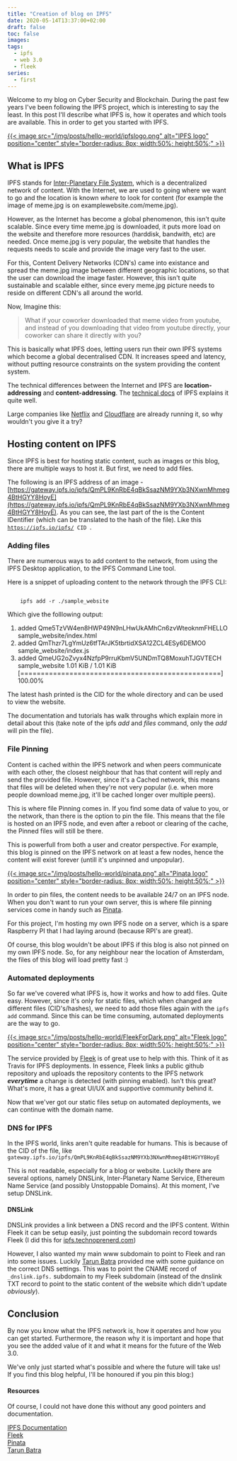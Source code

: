 ```yaml
---
title: "Creation of blog on IPFS"
date: 2020-05-14T13:37:00+02:00
draft: false
toc: false
images:
tags:
  - ipfs
  - web 3.0
  - fleek
series:
  - first
---
```


Welcome to my blog on Cyber Security and Blockchain. During the past few years I've been following the IPFS project, which is interesting to say the least. In this post I'll describe what IPFS is, how it operates and which tools are available. This in order to get you started with IPFS.


<a href="https://ipfs.io/">
{{< image src="/img/posts/hello-world/ipfslogo.png" alt="IPFS logo" position="center" style="border-radius: 8px; width:50%; height:50%;" >}}
</a>

<h2>What is IPFS</h2>

IPFS stands for [Inter-Planetary File System](https://ipfs.io/), which is a decentralized network of content. With the Internet, we are used to going where we want to go and the location is known <i>where</i> to look for content (for example the image of meme.jpg is on examplewebsite.com/meme.jpg). 

However, as the Internet has become a global phenomenon, this isn't quite scalable. Since every time meme.jpg is downloaded, it puts more load on the website and therefore more resources (harddisk, bandwith, etc) are needed. 
Once meme.jpg is very popular, the website that handles the requests needs to scale and provide the image very fast to the user.

For this, Content Delivery Networks (CDN's) came into existance and spread the meme.jpg image between different geographic locations, so that the user can download the image faster.
However, this isn't quite sustainable and scalable either, since every meme.jpg picture needs to reside on different CDN's all around the world.

Now, Imagine this: 

>What if your coworker downloaded that meme video from youtube, and instead of you downloading that video from youtube directly, your coworker can share it directly with you?


This is basically what IPFS does, letting users run their own IPFS systems which become a global decentralised CDN. It increases speed and latency, without putting resource constraints on the system providing the content system.

The technical differences between the Internet and IPFS are **location-addressing** and **content-addressing**. The [technical docs](https://docs-beta.ipfs.io/concepts/) of IPFS explains it quite well.

Large companies like [Netflix](https://blog.ipfs.io/2020-02-14-improved-bitswap-for-container-distribution/) and [Cloudflare](https://blog.cloudflare.com/distributed-web-gateway/) are already running it, so why wouldn't you give it a try?

<h2>Hosting content on IPFS</h2>

Since IPFS is best for hosting static content, such as images or this blog, there are multiple ways to host it. But first, we need to add files. 

The following is an IPFS address of an image - [https://gateway.ipfs.io/ipfs/QmPL9KnRbE4qBkSsazNM9YXb3NXwnMhmeg4BtHGYY8HoyE](https://gateway.ipfs.io/ipfs/QmPL9KnRbE4qBkSsazNM9YXb3NXwnMhmeg4BtHGYY8HoyE).
As you can see, the last part of the is the Content IDentifier (which can be translated to the hash of the file).
Like this <code>https://ipfs.io/ipfs/ CID  </code>.

<h3>Adding files</h3>

There are numerous ways to add content to the network, from using the IPFS Desktop application, to the IPFS Command Line tool.

Here is a snippet of uploading content to the network through the IPFS CLI:

<code>
	ipfs add -r ./sample_website
</code>

Which give the folllowing output:

1. added Qme5TzVW4en8HWP49N9nLHwUkAMhCn6zvWteoknmFHELLO sample_website/index.html
1. added QmThzr7LgYmUz6tfTArJK5tbrtidXSA12ZCL4ESy6DEMO0 sample_website/index.js
1. added QmeUG2oZvyx4NzfpP9rruKbmV5UNDmTQ8MoxuhTJGVTECH sample_website
  1.01 KiB / 1.01 KiB [=================================================] 100.00%


The latest hash printed is the CID for the whole directory and can be used to view the website.

The documentation and tutorials has walk throughs which explain more in detail about this (take note of the ipfs <i>add</i> and <i>files</i> command, only the <i>add</i> will pin the file).

<h3>File Pinning</h3>

Content is cached within the IPFS network and when peers communicate with each other, the closest neighbour that has that content will reply and send the provided file. 
However, since it's a Cached network, this means that files will be deleted when they're not very popular (i.e. when more people download meme.jpg, it'll be cached longer over multiple peers).

This is where file Pinning comes in. If you find some data of value to you, or the network, than there is the option to pin the file. This means that the file is hosted on an IPFS node, and even after a reboot or clearing of the cache, the Pinned files will still be there. 

This is powerfull from both a user and creator perspective. For example, this blog is pinned on the IPFS network on at least a few nodes, hence the content will exist forever (untill it's unpinned and unpopular).

<a href="https://pinata.cloud/">
{{< image src="/img/posts/hello-world/pinata.png" alt="Pinata logo" position="center" style="border-radius: 8px; width:50%; height:50%;" >}}
</a>

In order to pin files, the content needs to be available 24/7 on an IPFS node. When you don't want to run your own server, this is where file pinning services come in handy such as [Pinata](https://pinata.cloud/).

For this project, I'm hosting my own IPFS node on a server, which is a spare Raspberry PI that I had laying around (because RPI's are great).

Of course, this blog wouldn't be about IPFS if this blog is also not pinned on my own  IPFS node. So, for any neighbour near the location of Amsterdam, the files of this blog will load pretty fast :)


<h3>Automated deployments</h3>

So far we've covered what IPFS is, how it works and how to add files. Quite easy. However, since it's only for static files, which when changed are different files (CID's/hashes), we need to add those files again with the <code>ipfs add</code> command. 
Since this can be time consuming, automated deployments are the way to go. 

<a href="https://fleek.co/">
{{< image src="/img/posts/hello-world/FleekForDark.png" alt="Fleek logo" position="center" style="border-radius: 8px; width:50%; height:50%;" >}}
</a>

The service provided by [Fleek](https://fleek.co) is of great use to help with this. Think of it as Travis for IPFS deployments. In essence, Fleek links a public github repository and uploads the repository contents to the IPFS network ***everytime*** a change is detected (with pinning enabled). Isn't this great?
What's more, it has a great UI/UX and supportive community behind it.

Now that we'ver got our static files setup on automated deployments, we can continue with the domain name.

<h3>DNS for IPFS</h3>

In the IPFS world, links aren't quite readable for humans. This is because of the CID of the file, like <code>gateway.ipfs.io/ipfs/QmPL9KnRbE4qBkSsazNM9YXb3NXwnMhmeg4BtHGYY8HoyE</code>

This is not readable, especially for a blog or website. 
Luckily there are several options, namely DNSLink, Inter-Planetary Name Service, Ethereum Name Service (and possibly Unstoppable Domains).
At this moment, I've setup DNSLink.

<h4>DNSLink</h4>

DNSLink provides a link between a DNS record and the IPFS content. Within Fleek it can be setup easily, just pointing the subdomain record towards Fleek (I did this for [ipfs.technoprenerd.com](ipfs.technoprenerd.com))

However, I also wanted my main www subdomain to point to Fleek and ran into some issues. Luckily [Tarun Batra](ipfs.tarunbatra.com/blog/decentralization/Deploy-your-website-on-IPFS-Why-and-How/) provided me with some guidance on the correct DNS settings.
This was to point the CNAME record of <code>_dnslink.ipfs.</code> subdomain to my Fleek subdomain (instead of the dnslink TXT record to point to the static content of the website which didn't update <i>obviously</i>).


<h2>Conclusion</h2>

By now you know what the IPFS network is, how it operates and how you can get started.
Furthermore, the reason why it is important and hope that you see the added value of it and what it means for the future of the Web 3.0. 


We've only just started what's possible and where the future will take us! 
<br>
If you find this blog helpful, I'll be honoured if you pin this blog:)

<h4>Resources</h4>
Of course, I could not have done this without any good pointers and documentation.

[IPFS Documentation](https://docs-beta.ipfs.io/concepts/) 
<br>
[Fleek](https://gateway.ipfs.io/ipns/blog.fleek.co/posts/go-with-hugo-and-fleek)
<br>
[Pinata](https://pinata.cloud)
<br>
[Tarun Batra](https://gateway.ipfs.io/ipns/ipfs.tarunbatra.com/blog/decentralization/Deploy-your-website-on-IPFS-Why-and-How/)
